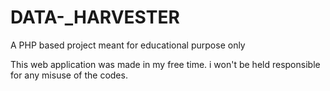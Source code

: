 # DATA-_HARVESTER
A PHP based project meant for educational purpose only 

This web application was made in my free time.
i won't be held responsible for any misuse of the codes.


